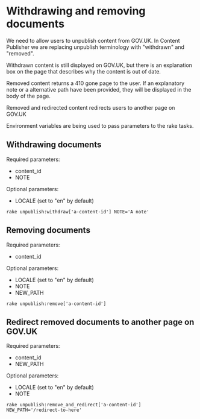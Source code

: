 # Withdrawing and removing documents

We need to allow users to unpublish content from GOV.UK. In Content Publisher we are replacing
unpublish terminology with "withdrawn" and "removed".

Withdrawn content is still displayed on GOV.UK, but there is an explanation box on the page that describes
why the content is out of date.

Removed content returns a 410 gone page to the user. If an explanatory note or a alternative path have been provided,
they will be displayed in the body of the page.

Removed and redirected content redirects users to another page on GOV.UK

Environment variables are being used to pass parameters to the rake tasks.

## Withdrawing documents

Required parameters:

- content_id
- NOTE

Optional parameters:

- LOCALE (set to "en" by default)

```
rake unpublish:withdraw['a-content-id'] NOTE='A note'
```

## Removing documents

Required parameters:

- content_id

Optional parameters:

- LOCALE (set to "en" by default)
- NOTE
- NEW_PATH

```
rake unpublish:remove['a-content-id']
```

## Redirect removed documents to another page on GOV.UK

Required parameters:

- content_id
- NEW_PATH

Optional parameters:

- LOCALE (set to "en" by default)
- NOTE

```
rake unpublish:remove_and_redirect['a-content-id'] NEW_PATH='/redirect-to-here'
```

